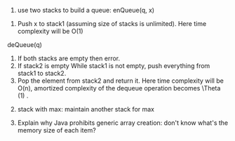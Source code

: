 1. use two stacks to build a queue:
enQueue(q,  x)
  1) Push x to stack1 (assuming size of stacks is unlimited).
Here time complexity will be O(1)

deQueue(q)
  1) If both stacks are empty then error.
  2) If stack2 is empty
       While stack1 is not empty, push everything from stack1 to stack2.
  3) Pop the element from stack2 and return it.
Here time complexity will be O(n), amortized complexity of the dequeue operation becomes  \Theta (1) .

2. stack with max: maintain another stack for max

3. Explain why Java prohibits generic array creation: don't know what's the memory size of each item?
